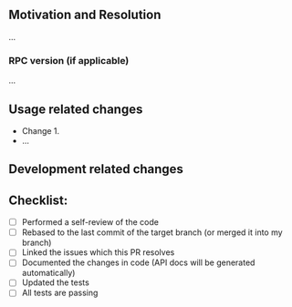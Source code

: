 ## Motivation and Resolution

...

### RPC version (if applicable)

...

## Usage related changes

<!-- How the changes from this PR affect users. -->

- Change 1.
- ...

## Development related changes


## Checklist:

- [ ] Performed a self-review of the code
- [ ] Rebased to the last commit of the target branch (or merged it into my branch)
- [ ] Linked the issues which this PR resolves
- [ ] Documented the changes in code (API docs will be generated automatically)
- [ ] Updated the tests
- [ ] All tests are passing
